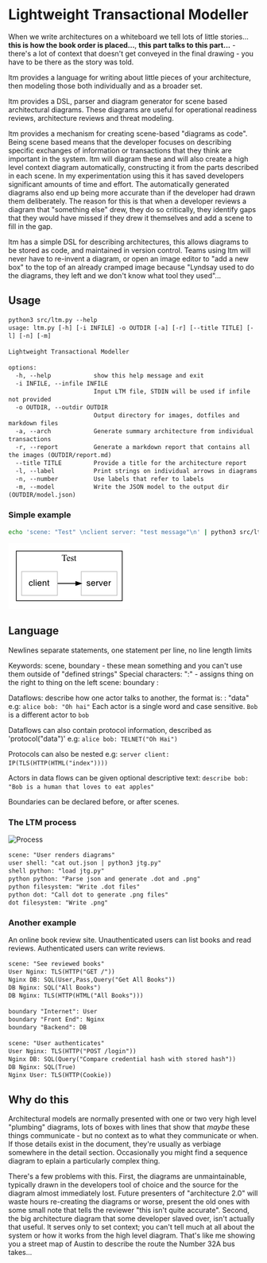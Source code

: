 # Lightweight Transactional Modeller
When we write architectures on a whiteboard we tell lots of little stories... 
**this is how the book order is placed...**, **this part talks to this part...** -  there's a lot of context that doesn't get conveyed in the final drawing - you have to be there as the story was told. 

ltm provides a language for writing about little pieces of your architecture, then modeling those both individually and as a broader set. 

ltm provides a DSL, parser and diagram generator for scene based architectural diagrams. These diagrams are useful for operational readiness reviews, architecture reviews and threat modeling.

ltm provides a mechanism for creating scene-based "diagrams as code". Being scene based means that the developer focuses on describing specific exchanges of information or transactions that they think are important in the system. ltm will diagram these and will also create a high level context diagram automatically, constructing it from the parts described in each scene. In my experimentation using this it has saved developers significant amounts of time and effort. The automatically generated diagrams also end up being more accurate than if the developer had drawn them deliberately. The reason for this is that when a developer reviews a diagram that "something else" drew, they do so critically, they identify gaps that they would have missed if they drew it themselves and add a scene to fill in the gap.

ltm has a simple DSL for describing architectures, this allows diagrams to be stored as code, and maintained in version control. Teams using ltm will never have to re-invent a diagram, or open an image editor to "add a new box" to the top of an already cramped image because "Lyndsay used to do the diagrams, they left and we don't know what tool they used"...

## Usage
```shell
python3 src/ltm.py --help        
usage: ltm.py [-h] [-i INFILE] -o OUTDIR [-a] [-r] [--title TITLE] [-l] [-n] [-m]

Lightweight Transactional Modeller

options:
  -h, --help            show this help message and exit
  -i INFILE, --infile INFILE
                        Input LTM file, STDIN will be used if infile not provided
  -o OUTDIR, --outdir OUTDIR
                        Output directory for images, dotfiles and markdown files
  -a, --arch            Generate summary architecture from individual transactions
  -r, --report          Generate a markdown report that contains all the images (OUTDIR/report.md)
  --title TITLE         Provide a title for the architecture report
  -l, --label           Print strings on individual arrows in diagrams
  -n, --number          Use labels that refer to labels
  -m, --model           Write the JSON model to the output dir (OUTDIR/model.json)
```

### Simple example
```bash
echo 'scene: "Test" \nclient server: "test message"\n' | python3 src/ltm.py -o static
```
![Static](static/Test.png)

## Language
Newlines separate statements, one statement per line, no line length limits

Keywords: scene, boundary - these mean something and you can't use them outside of "defined strings"
Special characters: ":" - assigns thing on the right to thing on the left
scene: <name of a scene>
boundary <name of boundary>: <actor in boundary> <another actor in boundary>

Dataflows: describe how one actor talks to another, the format is:
<pitcher> <catcher>: "data" e.g:
```alice bob: "Oh hai"```
Each actor is a single word and case sensitive. ```Bob``` is a different actor to ```bob```

Dataflows can also contain protocol information, described as 'protocol("data")' e.g:
```alice bob: TELNET("Oh Hai")```

Protocols can also be nested e.g:
```server client: IP(TLS(HTTP(HTML("index"))))```

Actors in data flows can be given optional descriptive text:
```describe bob: "Bob is a human that loves to eat apples"```

Boundaries can be declared before, or after scenes.

### The LTM process
![Process](static/User%20renders%20diagrams.png)

```
scene: "User renders diagrams"
user shell: "cat out.json | python3 jtg.py"
shell python: "load jtg.py"
python python: "Parse json and generate .dot and .png"
python filesystem: "Write .dot files"
python dot: "Call dot to generate .png files"
dot filesystem: "Write .png"
```

### Another example
An online book review site. Unauthenticated users can list books and read reviews. Authenticated users can write reviews.

``` 
scene: "See reviewed books"
User Nginx: TLS(HTTP("GET /"))
Nginx DB: SQL(User,Pass,Query("Get All Books"))
DB Nginx: SQL("All Books")
DB Nginx: TLS(HTTP(HTML("All Books")))

boundary "Internet": User
boundary "Front End": Nginx
boundary "Backend": DB

scene: "User authenticates"
User Nginx: TLS(HTTP("POST /login"))
Nginx DB: SQL(Query("Compare credential hash with stored hash"))
DB Nginx: SQL(True)
Nginx User: TLS(HTTP(Cookie))
```

## Why do this
Architectural models are normally presented with one or two very high level "plumbing" diagrams, lots of boxes with lines that show that _maybe_ these things communicate - but no context as to what they communicate or when. If those details exist in the document, they're usually as verbiage somewhere in the detail section. Occasionally you might find a sequence diagram to eplain a particularly complex thing.

There's a few problems with this. First, the diagrams are unmaintainable, typically drawn in the developers tool of choice and the source for the diagram almost immediately lost. Future presenters of "architecture 2.0" will waste hours re-creating the diagrams or worse, present the old ones with some small note that tells the reviewer "this isn't quite accurate". Second, the big architecture diagram that some developer slaved over, isn't actually that useful. It serves only to set context; you can't tell much at all about the system or how it works from the high level diagram. That's like me showing you a street map of Austin to describe the route the Number 32A bus takes... 

